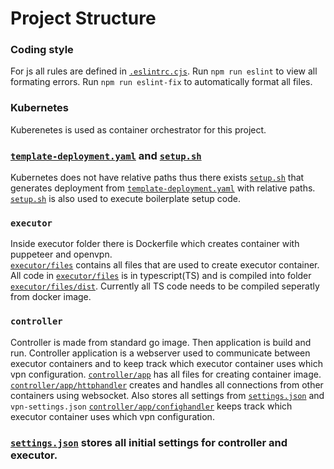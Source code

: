 # Project Structure
### Coding style
For js all rules are defined in [`.eslintrc.cjs`](/executor/files/.eslintrc.cjs).
Run `npm run eslint` to view all formating errors.
Run `npm run eslint-fix` to automatically format all files.

### Kubernetes
Kuberenetes is used as container orchestrator for this project.

### [**`template-deployment.yaml`**](/template-deployment.yaml) and [**`setup.sh`**](/setup.sh)
Kubernetes does not have relative paths thus there exists [`setup.sh`](/setup.sh) that generates deployment from [`template-deployment.yaml`](/template-deployment.yaml) with relative paths.  
[`setup.sh`](/setup.sh) is also used to execute boilerplate setup code.

### **`executor`**
Inside executor folder there is Dockerfile which creates container with puppeteer and openvpn.  
[`executor/files`](/executor/files/) contains all files that are used to create executor container. All code in [`executor/files`](/executor/files/) is in typescript(TS) and is compiled into folder [`executor/files/dist`](/executor/files/dist). Currently all TS code needs to be compiled seperatly from docker image.

### **`controller`**
Controller is made from standard go image. Then application is build and run.
Controller application is a webserver used to communicate between executor containers and to keep track which executor container uses which vpn configuration.
[`controller/app`](/controller/app) has all files for creating container image.  
[`controller/app/httphandler`](/controller/app/httphandler/httphandler.go) creates and handles all connections from other containers using websocket. Also stores all settings from [`settings.json`](/settings.json) and `vpn-settings.json`
[`controller/app/confighandler`](/controller/app/confighandler/confighandler.go) keeps track which executor container uses which vpn configuration.
### [**`settings.json`**](/settings.json) stores all initial settings for controller and executor. 


